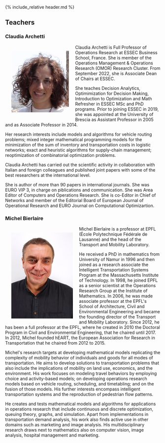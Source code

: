 {% include_relative header.md %}

## Teachers

### Claudia Archetti

<img src="img/archetti.jpg" style="float: left; padding: 20px;" height="200"/>
Claudia Archetti is Full Professor of Operations Research at ESSEC Business School, France. She is member of the Operations Management & Operations Research (OMOR) Research Cluster. From September 2022, she is Associate Dean of Chairs at ESSEC.

She teaches Decision Analytics, Optimimization for Decision Making, Introduction to Optimization and Math Refresher in ESSEC MSc and PhD programs. Prior to joining ESSEC in 2019, she was appointed at the University of Brescia as Assistant Professor in 2005 and as Associate Professor in 2014.

Her research interests include models and algorithms for vehicle routing problems; mixed integer mathematical programming models for the minimization of the sum of inventory and transportation costs in logistic networks; exact and heuristic algorithms for supply-chain management; reoptimization of combinatorial optimization problems.

Claudia Archetti has carried out the scientific activity in collaboration with Italian and foreign colleagues and published joint papers with some of the best researchers at the international level.

She is author of more than 90 papers in international journals. She was EURO VIP 3, in charge on piblications and communication. She was Area Editor of Computers and Operations Research. She is co-Editor in Chief of Networks and member of the Editorial Board of European Journal of Operational Research and EURO Journal on Computational Optimizartion.

### Michel Bierlaire

<img src="img/bierlaire.jpg" style="float: left; padding: 20px;" width="200">

Michel Bierlaire is a professor at EPFL (École Polytechnique Fédérale de Lausanne) and the head of the Transport and Mobility Laboratory.

He received a PhD in mathematics from University of Namur in 1996 and then joined as a research associate the Intelligent Transportation Systems Program at the Massachusetts Institute of Technology.
In 1998, he joined EPFL as a senior scientist at the Operations Research Group at the Institute of Mathematics.
In 2006, he was made associate professor at the EPFL's School of Architecture, Civil and Environmental Engineering and became the founding director of the Transport and Mobility Laboratory.
Since 2012, he has been a full professor at the EPFL, where he created in 2010 the Doctoral Program in Civil and Environmental Engineering, that he chaired until 2017.
In 2012, Michel founded hEART, the European Association for Research in Transportation that he chaired from 2012 to 2015.

Michel's research targets at developing mathematical models replicating the complexity of mobility behavior of individuals and goods for all modes of transportation.
He aims to develop solutions to transportation problems that also include the implications of mobility on land use, economics, and the environment.
His work focuses on modeling travel behaviors by employing choice and activity-based models; on developing operations research models based on vehicle routing, scheduling, and timetabling; and on the fusion of those models. His further interests encompass intelligent transportation systems and the reproduction of pedestrian flow patterns.

He creates and tests mathematical models and algorithms for applications in operations research that include continuous and discrete optimization, queuing theory, graphs, and simulation.
Apart from implementations in transportation demand analysis, his work also finds active use in other domains such as marketing and image analysis.
His multidisciplinary research draws next to mathematics also on computer vision, image analysis, hospital management and marketing.


